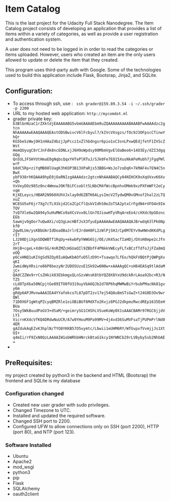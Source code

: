 
# Item Catalog
This is the last project for the Udacity Full Stack Nanodegree. The Item Catalog project consists of developing an application that provides a list of items within a variety of categories, as well as provide a user registration and authentication system.

A user does not need to be logged in in order to read the categories or items uploaded. However, users who created an item are the only users allowed to update or delete the item that they created.

This program uses third-party auth with Google. Some of the technologies used to build this application include Flask, Bootsrap, Jinja2, and SQLite.

## Configuration:
- To access through ssh, use : ``` ssh grader@159.89.3.54 -i ~/.ssh/grader -p 2200```
-  URL to my hosted web application: ```http://mycomdot.ml```
-  grader private key:``` b3BlbnNzaC1rZXktdjEAAAAABG5vbmUAAAAEbm9uZQAAAAAAAAABAAABFwAAAAdzc2gtcn
NhAAAAAwEAAQAAAQEAstODSBwivcV6lFcbyul7/kIVcVXsgzs/fOc9J3OFpscCTinwYhQr
KG5beSzWwjOH1nHAaZ4bzjJpPccz1xZlhbdngsr6pio1xC3snLPxwQEdjfetF1IVScZWst
HemQUyugC8rCJnFdk8ncEDNLxjJ6H9oWpdsy00MbmVgvElOaBeo6+14O3Ey/dZI3dgqGQq
Qn5ULJFSHYUtHmaE0gNqbcQqxYHTePlRTuJ/SJk0Fe7EO15XusNkAPeMubh7jFgqPWlwrF
b8dC5Rp+ziYqMB08lUagK3hKOP3B13XPaRjs53BBG+WsJo7zoDqK+7kMAF4v7EN4C5nBwX
ybF938rhKQAAA9hpE0jOaRNIzgAAAAdzc2gtcnNhAAABAQCy04NIHCK9xXqUVxvK6Xv+Qh
VxVeyDOz985z0nc4WmxwJOKfBiFCsoblt5LNbCM4fWccBpnhvOMmk9xzPXFmWFt2eCyvqm
KjXELeycs/HBAR2N960XUhVJxlay0d6ZBTK6ALysImcV2TydwQM0vGMnof2hal2zLTQxuZ
WC8SU5oF6jr7Xg7cTL91kjd2CoZCpCflQskVIdhS0eZoTSA2ptxCrFgdN4+VFO4n9ImTQV
7sQ7Xle6w2QA94y5uHuMWCo9aXCsVvx0LlGn7OJiowHTyVRqAreEo4/cHXdc9pGOzncEEb
5awmjvOgOor7uQwAXi/sQ3gLmcHBfJsX3fyuEpAAAAAwEAAQAAAQAJBrwdq63lPk6Npkf0
2gw0LUm/ysKBbUArIdDoaOBaJrlrEJrdmH8FL2zWlPjSHJ/Cp0M7EYv9wHWndKKdPLgrI7
LJ200DjiXgnSDQWBTf1RqUy+ekwbPpYWWG6Sj/OE/zK45acfIaHDj/DXsH8mpe2cJfn2rT
XHjB+cgeL+XdHrGG/4nRZMZcHGUaQIl9ZBbfF4PNkkVWEcyFLfxBCzfTdfoJjFZa8mQoOQ
p6CxHNQ1uKIVgSd9ZQy0IuAQwKbAOfuO5lzD9t+Tsawqo7LfEo/hQkFVBQtPjQWPgXvqKI
2wmidWyXRsire86P8bezyNr2UDOSUzxE1Sk92w6N0w+xAAAAgQC+sH84EASq9tlAdaMjC+
QAdCZZWx9rrCsZHkik03EbkmgxQLnSzvWnsK8tbYQZ0X8YxU9dckRrLAoa92bc+R3/NTZ5
cLd8TpXba50NCpjtGe89ITO0fU319uyVbA6QJb2d78P6hqMWMwBiYrbubPMacNk81gvy6m
gRdp6APJMvnwAAAIEA4YYafekco7L87pDT2zv17ej54Q8u8mSTsGwZ+t24G0D3Ov9wrQWl
71D0X6F1gWtqPZcyqBMZRle1oiOBiBUf6MdXTo2Kvjz8PGJ2dkpmzRwcdREp1635EeHBUa
7Osy5WkBuudPoGV3+dSaM/+geimrySG1CHShLVSueKoWy0X1sAAACBAMr97RGC6jjdVLY1
VicrnKX4cVfKQ4DRdwNuUCR/A7w9YHouM9Pa99MV+4j4vd36SuMVFsaTjPUPmPrlNd04ER
gAZdukAqEZvK3hplN/TYO8YKKB57O5xymtc/Lbwii1eUHM6RY/WfGvpxfVvmjjJs1XtUI+
q4mIi/rF9ZxN0QzLAAAAIW1obWRhbHNrckBtaG1kcy1NYWNCb29rLVByby5sb2NhbAE=```
- 

## PreRequisites:
my project created by python3 in the backend and HTML (Bootsrap) the frontend and SQLite is my database
### Configuration changed

- Created new user grader with sudo privileges.
- Changed Timezone to UTC.
- Installed and updated the required software.
- Changed SSH port to 2200.
- Configured UFW to allow connections only on SSH (port 2200), HTTP (port 80), and NTP (port 123).

### Software Installed
- Ubuntu
- Apache2
- mod_wsgi
- python3
- pip
- Flask
- SQLAlchemy
- oauth2client



